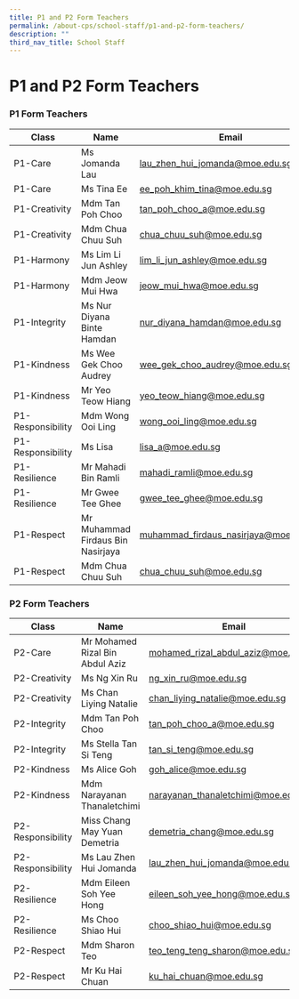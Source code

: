 ```yaml
---
title: P1 and P2 Form Teachers
permalink: /about-cps/school-staff/p1-and-p2-form-teachers/
description: ""
third_nav_title: School Staff
---
```

# **P1 and P2 Form Teachers**


### P1 Form Teachers

| Class 	| Name 	| Email 	|
|---	|---	|---	|
| P1-Care 	| Ms Jomanda Lau 	| [lau_zhen_hui_jomanda@moe.edu.sg](mailto:lau_zhen_hui_jomanda@moe.edu.sg) 	|
| P1-Care 	| Ms Tina Ee	| [ee_poh_khim_tina@moe.edu.sg](mailto:ee_poh_khim_tina@moe.edu.sg) 	|
| P1-Creativity 	| Mdm Tan Poh Choo	| [tan_poh_choo_a@moe.edu.sg](mailto:tan_poh_choo_a@moe.edu.sg) 	|
| P1-Creativity 	| Mdm Chua Chuu Suh 	| [chua_chuu_suh@moe.edu.sg](mailto:chua_chuu_suh@moe.edu.sg) 	|
| P1-Harmony 	| Ms Lim Li Jun Ashley 	| [lim_li_jun_ashley@moe.edu.sg](mailto:lim_li_jun_ashley@moe.edu.sg) 	|
| P1-Harmony 	| Mdm Jeow Mui Hwa 	| [jeow_mui_hwa@moe.edu.sg](mailto:jeow_mui_hwa@moe.edu.sg) 	|
| P1-Integrity 	| Ms Nur Diyana Binte Hamdan 	| [nur_diyana_hamdan@moe.edu.sg](mailto:nur_diyana_hamdan@moe.edu.sg) 	|
| P1-Kindness 	| Ms Wee Gek Choo Audrey 	| [wee_gek_choo_audrey@moe.edu.sg](mailto:wee_gek_choo_audrey@moe.edu.sg) 	|
| P1-Kindness 	| Mr Yeo Teow Hiang 	| [yeo_teow_hiang@moe.edu.sg](mailto:yeo_teow_hiang@moe.edu.sg) 	|
| P1-Responsibility 	| Mdm Wong Ooi Ling 	| [wong_ooi_ling@moe.edu.sg](mailto:wong_ooi_ling@moe.edu.sg) 	|
| P1-Responsibility 	| Ms Lisa 	| [lisa_a@moe.edu.sg](mailto:lisa_a@moe.edu.sg) 	|
| P1-Resilience 	| Mr Mahadi Bin Ramli 	| [mahadi_ramli@moe.edu.sg](mailto:mahadi_ramli@moe.edu.sg) 	|
| P1-Resilience 	| Mr Gwee Tee Ghee 	| [gwee_tee_ghee@moe.edu.sg](mailto:gwee_tee_ghee@moe.edu.sg) 	|
| P1-Respect 	| Mr Muhammad Firdaus Bin Nasirjaya 	| [muhammad_firdaus_nasirjaya@moe.edu.sg](mailto:muhammad_firdaus_nasirjaya@moe.edu.sg) 	|
| P1-Respect 	| Mdm Chua Chuu Suh 	| [chua_chuu_suh@moe.edu.sg](mailto:chua_chuu_suh@moe.edu.sg) 	|


### P2 Form Teachers

| Class 	| Name 	| Email 	|
|---	|---	|---	|
| P2-Care 	| Mr Mohamed Rizal Bin Abdul Aziz 	| [mohamed_rizal_abdul_aziz@moe.edu.sg](mailto:mohamed_rizal_abdul_aziz@moe.edu.sg) 	|
| P2-Creativity 	| Ms Ng Xin Ru 	| [ng_xin_ru@moe.edu.sg](mailto:ng_xin_ru@moe.edu.sg) 	|
| P2-Creativity 	| Ms Chan Liying Natalie 	| [chan_liying_natalie@moe.edu.sg](mailto:chan_liying_natalie@moe.edu.sg) 	|
| P2-Integrity 	| Mdm Tan Poh Choo 	| [tan_poh_choo_a@moe.edu.sg](mailto:tan_poh_choo_a@moe.edu.sg) 	|
| P2-Integrity 	| Ms Stella Tan Si Teng 	| [tan_si_teng@moe.edu.sg](mailto:tan_si_teng@moe.edu.sg) 	|
| P2-Kindness 	| Ms Alice Goh 	| [goh_alice@moe.edu.sg](mailto:goh_alice@moe.edu.sg) 	|
| P2-Kindness 	| Mdm Narayanan Thanaletchimi 	| [narayanan_thanaletchimi@moe.edu.sg](mailto:narayanan_thanaletchimi@moe.edu.sg) 	|
| P2-Responsibility 	| Miss Chang May Yuan Demetria 	| [demetria_chang@moe.edu.sg](mailto:demetria_chang@moe.edu.sg) 	|
| P2-Responsibility 	| Ms Lau Zhen Hui Jomanda 	| [lau_zhen_hui_jomanda@moe.edu.sg](mailto:lau_zhen_hui_jomanda@moe.edu.sg) 	|
| P2-Resilience 	| Mdm Eileen Soh Yee Hong 	| [eileen_soh_yee_hong@moe.edu.sg](mailto:eileen_soh_yee_hong@moe.edu.sg) 	|
| P2-Resilience 	| Ms Choo Shiao Hui 	| [choo_shiao_hui@moe.edu.sg](mailto:choo_shiao_hui@moe.edu.sg) 	|
| P2-Respect 	| Mdm Sharon Teo 	| [teo_teng_teng_sharon@moe.edu.sg](mailto:teo_teng_teng_sharon@moe.edu.sg) 	|
| P2-Respect 	| Mr Ku Hai Chuan 	| [ku_hai_chuan@moe.edu.sg](mailto:ku_hai_chuan@moe.edu.sg) 	|